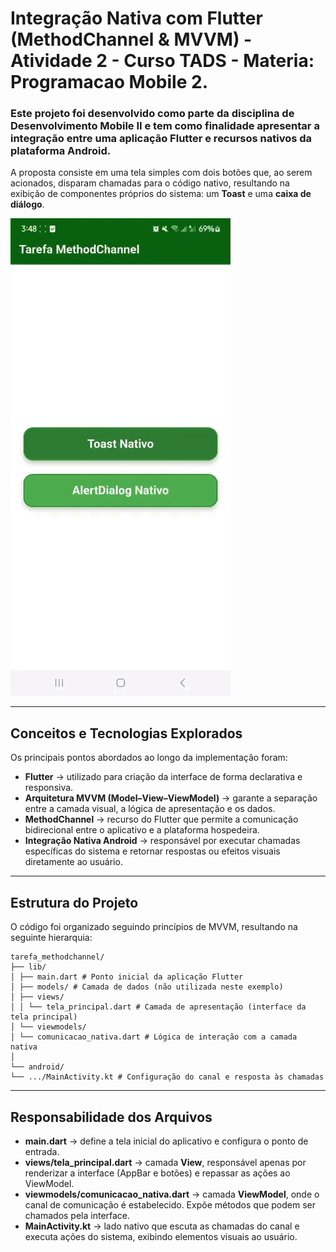 # Integração Nativa com Flutter (MethodChannel & MVVM) - Atividade 2 - Curso TADS - Materia: Programacao Mobile 2.

### Este projeto foi desenvolvido como parte da disciplina de **Desenvolvimento Mobile II** e tem como finalidade apresentar a integração entre uma aplicação Flutter e recursos nativos da plataforma Android.  
A proposta consiste em uma tela simples com dois botões que, ao serem acionados, disparam chamadas para o código nativo, resultando na exibição de componentes próprios do sistema: um **Toast** e uma **caixa de diálogo**.

![Demonstração do APP](https://raw.githubusercontent.com/veroafr/method-channel/refs/heads/main/demo.gif)

---

## Conceitos e Tecnologias Explorados

Os principais pontos abordados ao longo da implementação foram:

- **Flutter** → utilizado para criação da interface de forma declarativa e responsiva.  
- **Arquitetura MVVM (Model–View–ViewModel)** → garante a separação entre a camada visual, a lógica de apresentação e os dados.  
- **MethodChannel** → recurso do Flutter que permite a comunicação bidirecional entre o aplicativo e a plataforma hospedeira.  
- **Integração Nativa Android** → responsável por executar chamadas específicas do sistema e retornar respostas ou efeitos visuais diretamente ao usuário.  

---

## Estrutura do Projeto

O código foi organizado seguindo princípios de MVVM, resultando na seguinte hierarquia:


```
tarefa_methodchannel/
├── lib/
│ ├── main.dart # Ponto inicial da aplicação Flutter
│ ├── models/ # Camada de dados (não utilizada neste exemplo)
│ ├── views/
│ │ └── tela_principal.dart # Camada de apresentação (interface da tela principal)
│ └── viewmodels/
│ └── comunicacao_nativa.dart # Lógica de interação com a camada nativa
│
└── android/
└── .../MainActivity.kt # Configuração do canal e resposta às chamadas
```
  
---

## Responsabilidade dos Arquivos

- **main.dart** → define a tela inicial do aplicativo e configura o ponto de entrada.  
- **views/tela_principal.dart** → camada **View**, responsável apenas por renderizar a interface (AppBar e botões) e repassar as ações ao ViewModel.  
- **viewmodels/comunicacao_nativa.dart** → camada **ViewModel**, onde o canal de comunicação é estabelecido. Expõe métodos que podem ser chamados pela interface.  
- **MainActivity.kt** → lado nativo que escuta as chamadas do canal e executa ações do sistema, exibindo elementos visuais ao usuário.  
